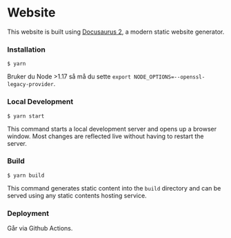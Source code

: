 # Website

This website is built using [Docusaurus 2](https://docusaurus.io/), a modern static website generator.

### Installation

```
$ yarn
```

Bruker du Node >1.17 så må du sette `export NODE_OPTIONS=--openssl-legacy-provider`.

### Local Development

```
$ yarn start
```

This command starts a local development server and opens up a browser window. Most changes are reflected live without having to restart the server.

### Build

```
$ yarn build
```

This command generates static content into the `build` directory and can be served using any static contents hosting service.

### Deployment

Går via Github Actions.
